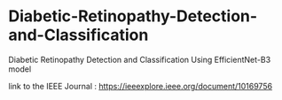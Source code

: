 # Diabetic-Retinopathy-Detection-and-Classification
Diabetic Retinopathy Detection and Classification Using EfficientNet-B3 model

link to the IEEE Journal : https://ieeexplore.ieee.org/document/10169756
